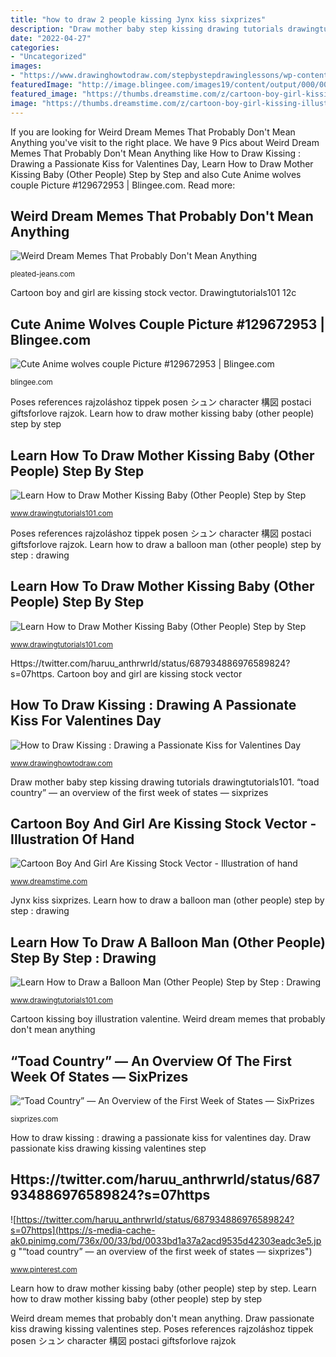 ```yaml
---
title: "how to draw 2 people kissing Jynx kiss sixprizes"
description: "Draw mother baby step kissing drawing tutorials drawingtutorials101"
date: "2022-04-27"
categories:
- "Uncategorized"
images:
- "https://www.drawinghowtodraw.com/stepbystepdrawinglessons/wp-content/uploads/2014/01/step08-how-to-draw-passionate-kisses.png"
featuredImage: "http://image.blingee.com/images19/content/output/000/000/000/7ba/775216075_487268.gif"
featured_image: "https://thumbs.dreamstime.com/z/cartoon-boy-girl-kissing-illustration-49490803.jpg"
image: "https://thumbs.dreamstime.com/z/cartoon-boy-girl-kissing-illustration-49490803.jpg"
---
```


If you are looking for Weird Dream Memes That Probably Don&#039;t Mean Anything you've visit to the right place. We have 9 Pics about Weird Dream Memes That Probably Don&#039;t Mean Anything like How to Draw Kissing : Drawing a Passionate Kiss for Valentines Day, Learn How to Draw Mother Kissing Baby (Other People) Step by Step and also Cute Anime wolves couple Picture #129672953 | Blingee.com. Read more:

## Weird Dream Memes That Probably Don&#039;t Mean Anything

![Weird Dream Memes That Probably Don&#039;t Mean Anything](https://pleated-jeans.com/wp-content/uploads/2020/07/while-your-friends-dream-of-kissing-their-crush-your-brain-gives-you-these-15-weird-dream-memes-8.jpg "Man balloon drawing step draw")

<small>pleated-jeans.com</small>

Cartoon boy and girl are kissing stock vector. Drawingtutorials101 12c

## Cute Anime Wolves Couple Picture #129672953 | Blingee.com

![Cute Anime wolves couple Picture #129672953 | Blingee.com](http://image.blingee.com/images19/content/output/000/000/000/7ba/775216075_487268.gif "Learn how to draw a balloon man (other people) step by step : drawing")

<small>blingee.com</small>

Poses references rajzoláshoz tippek posen シュン character 構図 postaci giftsforlove rajzok. Learn how to draw mother kissing baby (other people) step by step

## Learn How To Draw Mother Kissing Baby (Other People) Step By Step

![Learn How to Draw Mother Kissing Baby (Other People) Step by Step](https://www.drawingtutorials101.com/drawing-tutorials/People/Other-People/mother-kissing-baby/how-to-draw-Mother-Kissing-Baby-step-9.png "Man balloon drawing step draw")

<small>www.drawingtutorials101.com</small>

Poses references rajzoláshoz tippek posen シュン character 構図 postaci giftsforlove rajzok. Learn how to draw a balloon man (other people) step by step : drawing

## Learn How To Draw Mother Kissing Baby (Other People) Step By Step

![Learn How to Draw Mother Kissing Baby (Other People) Step by Step](https://www.drawingtutorials101.com/drawing-tutorials/People/Other-People/mother-kissing-baby/how-to-draw-Mother-Kissing-Baby-step-2.png "Poses references rajzoláshoz tippek posen シュン character 構図 postaci giftsforlove rajzok")

<small>www.drawingtutorials101.com</small>

Https://twitter.com/haruu_anthrwrld/status/687934886976589824?s=07https. Cartoon boy and girl are kissing stock vector

## How To Draw Kissing : Drawing A Passionate Kiss For Valentines Day

![How to Draw Kissing : Drawing a Passionate Kiss for Valentines Day](https://www.drawinghowtodraw.com/stepbystepdrawinglessons/wp-content/uploads/2014/01/step08-how-to-draw-passionate-kisses.png "Learn how to draw mother kissing baby (other people) step by step")

<small>www.drawinghowtodraw.com</small>

Draw mother baby step kissing drawing tutorials drawingtutorials101. “toad country” — an overview of the first week of states — sixprizes

## Cartoon Boy And Girl Are Kissing Stock Vector - Illustration Of Hand

![Cartoon Boy And Girl Are Kissing Stock Vector - Illustration of hand](https://thumbs.dreamstime.com/z/cartoon-boy-girl-kissing-illustration-49490803.jpg "Cartoon kissing boy illustration valentine")

<small>www.dreamstime.com</small>

Jynx kiss sixprizes. Learn how to draw a balloon man (other people) step by step : drawing

## Learn How To Draw A Balloon Man (Other People) Step By Step : Drawing

![Learn How to Draw a Balloon Man (Other People) Step by Step : Drawing](https://www.drawingtutorials101.com/drawing-tutorials/People/Other-People/balloon-man/how-to-draw-Balloon-Man-step-2.png "Draw mother baby step kissing drawing tutorials drawingtutorials101")

<small>www.drawingtutorials101.com</small>

Cartoon kissing boy illustration valentine. Weird dream memes that probably don&#039;t mean anything

## “Toad Country” — An Overview Of The First Week Of States — SixPrizes

![“Toad Country” — An Overview of the First Week of States — SixPrizes](https://i1.wp.com/sixprizes.com/wp-content/uploads/2014/10/jynx-kiss-pikachu.gif?resize=500%2C390&amp;ssl=1 "Learn how to draw mother kissing baby (other people) step by step")

<small>sixprizes.com</small>

How to draw kissing : drawing a passionate kiss for valentines day. Draw passionate kiss drawing kissing valentines step

## Https://twitter.com/haruu_anthrwrld/status/687934886976589824?s=07https

![https://twitter.com/haruu_anthrwrld/status/687934886976589824?s=07https](https://s-media-cache-ak0.pinimg.com/736x/00/33/bd/0033bd1a37a2acd9535d42303eadc3e5.jpg "“toad country” — an overview of the first week of states — sixprizes")

<small>www.pinterest.com</small>

Learn how to draw mother kissing baby (other people) step by step. Learn how to draw mother kissing baby (other people) step by step

Weird dream memes that probably don&#039;t mean anything. Draw passionate kiss drawing kissing valentines step. Poses references rajzoláshoz tippek posen シュン character 構図 postaci giftsforlove rajzok
